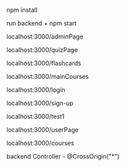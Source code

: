 npm install

run backend + npm start

localhost:3000/adminPage

localhost:3000/quizPage

localhost:3000/flashcards

localhost:3000/mainCourses

localhost:3000/login 

localhost:3000/sign-up

localhost:3000/test1

localhost:3000/userPage

localhost:3000/courses

backend Controller - @CrossOrigin("*")
